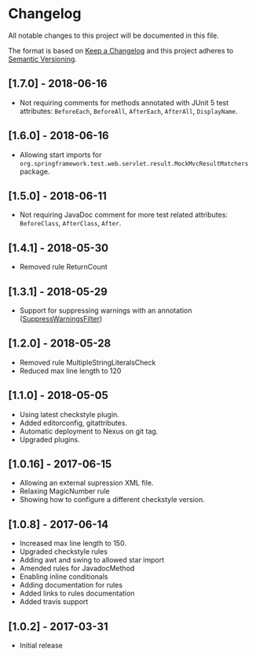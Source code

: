 # Changelog
All notable changes to this project will be documented in this file.

The format is based on [Keep a Changelog](http://keepachangelog.com/en/1.0.0/)
and this project adheres to [Semantic Versioning](http://semver.org/spec/v2.0.0.html).

## [1.7.0] - 2018-06-16

- Not requiring comments for methods annotated with JUnit 5
  test attributes: `BeforeEach`, `BeforeAll`,
  `AfterEach`, `AfterAll`, `DisplayName`.

## [1.6.0] - 2018-06-16

- Allowing start imports for `org.springframework.test.web.servlet.result.MockMvcResultMatchers` package.

## [1.5.0] - 2018-06-11

- Not requiring JavaDoc comment for more test related attributes:
  `BeforeClass`, `AfterClass`, `After`.

## [1.4.1] - 2018-05-30

- Removed rule ReturnCount

## [1.3.1] - 2018-05-29

- Support for suppressing warnings with an annotation
  ([SuppressWarningsFilter](http://checkstyle.sourceforge.net/config_filters.html#SuppressWarningsFilter))

## [1.2.0] - 2018-05-28

- Removed rule MultipleStringLiteralsCheck
- Reduced max line length to 120

## [1.1.0] - 2018-05-05

- Using latest checkstyle plugin.
- Added editorconfig, gitattributes.
- Automatic deployment to Nexus on git tag.
- Upgraded plugins.

## [1.0.16] - 2017-06-15

- Allowing an external supression XML file.
- Relaxing MagicNumber rule
- Showing how to configure a different checkstyle version.

## [1.0.8] - 2017-06-14

- Increased max line length to 150.
- Upgraded checkstyle rules
- Adding awt and swing to allowed star import
- Amended rules for JavadocMethod
- Enabling inline conditionals
- Adding documentation for rules
- Added links to rules documentation
- Added  travis support

## [1.0.2] - 2017-03-31

- Initial release
